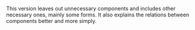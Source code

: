 This version leaves out unnecessary components and includes other necessary ones, mainly some forms. It also explains the relations between components better and more simply.